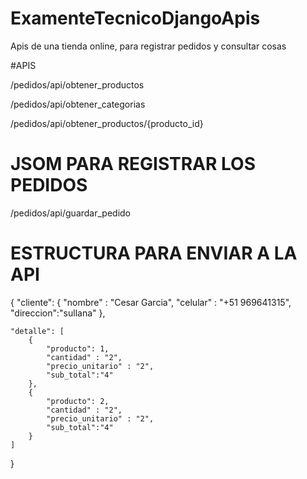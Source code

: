 # ExamenteTecnicoDjangoApis
Apis de una tienda online, para registrar pedidos y consultar cosas

#APIS

/pedidos/api/obtener_productos

/pedidos/api/obtener_categorias

/pedidos/api/obtener_productos/{producto_id}

# JSOM PARA REGISTRAR LOS PEDIDOS
/pedidos/api/guardar_pedido
# ESTRUCTURA PARA ENVIAR A LA API
{
    "cliente": {
        "nombre" : "Cesar Garcia",
        "celular" : "+51 969641315",
        "direccion":"sullana"
    },
    
    "detalle": [
    	{
    		"producto": 1,
	        "cantidad" : "2",
	        "precio_unitario" : "2",
	        "sub_total":"4"
	    },
	    {
	    	"producto": 2,
	        "cantidad" : "2",
	        "precio_unitario" : "2",
	        "sub_total":"4"
	    }
    ]
}
